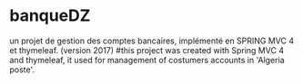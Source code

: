 # banqueDZ
un projet de gestion des comptes bancaires, implémenté en SPRING MVC 4 et thymeleaf. (version 2017)
#this project was created with Spring MVC 4 and thymeleaf, it used for management of costumers accounts in 'Algeria poste'.
